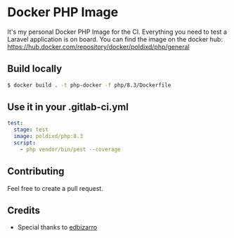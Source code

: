 # Docker PHP Image

It's my personal Docker PHP Image for the CI. Everything you need to test a Laravel application is on board. You can find the image on the docker hub: https://hub.docker.com/repository/docker/poldixd/php/general

## Build locally

```bash
$ docker build . -t php-docker -f php/8.3/Dockerfile
```

## Use it in your .gitlab-ci.yml

```yml
test:
  stage: test
  image: poldixd/php:8.3
  script:
    - php vendor/bin/pest --coverage
```

## Contributing

Feel free to create a pull request.

## Credits

- Special thanks to [edbizarro](https://github.com/edbizarro)